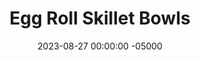 ---
layout: post
title:  "Egg Roll Skillet Bowls"
date:   2023-08-27 00:00:00 -05000
categories: 
- Recipes
- Ground Meat
permalink: /recipes/egg-roll-bowl
image: /assets/Food/Ground Meat/Egg Roll/egg-roll-cover.jpg
ing: eggroll-ing
facts: eggroll-facts
section1: Meat
start2: Cabbage, raw
section2: Vegetables
start3: Low Sodium Soy Sauce by First Street
section3: Sauce
start4: 
section4: 
start5: 
section5: 
Prep: 20
Rest: 
Cook: 40
Source1: https://www.theseasonedmom.com/egg-roll-in-a-bowl/
Source2: 
whisk: https://s.samsungfood.com/25hwC
tags: 
- asian
- cabbage
- shredded
- wok
- stir fry
- ground
- turkey
- beef
- gochujang
- soy sauce
- dumpling
- peanut
- sesame
Description: Shredded cabbage makes such a good base for a meal, just like rice or noodles would. These bowls are like a deconstructed version of an egg roll, and they're packed with vegetables and feature a flavorful sauce.
Instructions: 
- You can either buy a bags of shredded cabbage and carrots, or shred them yourself.  I like to cut them into big chunks, pulse them in my food processor, and use that.  It's cheaper and simpler, but you don't get the strips that a mandolin would get you.  Sorry for calling for 17 cups lol, just use a large head of cabbage<br><br>

- Heat a large wok over medium to medium high heat. Add the cabbage, carrots, a pinch of salt, and a drizzle of olive oil<br><br>

- Cover the wok with aluminum foil and cook the vegetables until softened to desired texture<br><br>
- <center><img src="/assets/Food/Ground Meat/Egg Roll/egg-roll-2.jpg" alt="" class="instruction-image"></center>

- Meanwhile, in a large pan or wok, brown the meat with the spices (onion and garlic powder, chili powder, cumin, ginger, pepper, and salt) over medium heat. Mix in soy sauce and gochujang at the end<br><br>
- <center><img src="/assets/Food/Ground Meat/Egg Roll/egg-roll-3.jpg" alt="" class="instruction-image"></center>

- Mix together the sauce in a bowl or glass. Optionally add some peanut butter<br><br>

- Pour the sauce onto the cooked vegetables. Mix in the meat, season to taste with lemon, soy sauce, and salt, and serve<br><br>

- This can also work as a great filling for dumplings. Lightly wet the edges of the wrapper with water, place a small spoonful on the inside, and seal it shut, crimping the edges. Steam in a pan over medium heat until soft, or air fry at 400F until crispy<br><br>
- <center><img src="/assets/Food/Ground Meat/Egg Roll/egg-roll-7.jpg" alt="" class="instruction-image"></center>
---